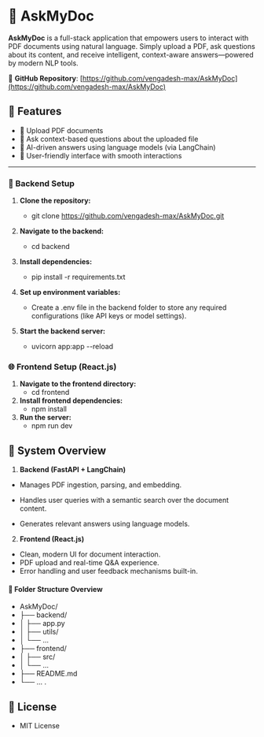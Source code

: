 # 🧠 AskMyDoc 

**AskMyDoc** is a full-stack application that empowers users to interact with PDF documents using natural language. Simply upload a PDF, ask questions about its content, and receive intelligent, context-aware answers—powered by modern NLP tools.

📎 **GitHub Repository**: [https://github.com/vengadesh-max/AskMyDoc](https://github.com/vengadesh-max/AskMyDoc)


## 🚀 Features 

- 📄 Upload PDF documents
- 🤖 Ask context-based questions about the uploaded file
- 🧠 AI-driven answers using language models (via LangChain)
- 💬 User-friendly interface with smooth interactions

---



### 🔧 Backend Setup

1. **Clone the repository:**
   - git clone https://github.com/vengadesh-max/AskMyDoc.git
2. **Navigate to the backend:**

   - cd backend
3. **Install dependencies:** 
   - pip install -r requirements.txt
4. **Set up environment variables:**
   - Create a .env file in the backend folder to store any required configurations (like API keys or model settings).
5. **Start the backend server:**
   - uvicorn app:app --reload


### 🌐 Frontend Setup (React.js)

1.  **Navigate to the frontend directory:**
    - cd frontend
2.  **Install frontend dependencies:**
    - npm install
3.  **Run the server:**
    - npm run dev


## 🧩 System Overview 
1. **Backend (FastAPI + LangChain)** 
 - Manages PDF ingestion, parsing, and embedding.

 - Handles user queries with a semantic search over the document content.

 - Generates relevant answers using language models.

2. **Frontend (React.js)**
 - Clean, modern UI for document interaction.
 - PDF upload and real-time Q&A experience.
 - Error handling and user feedback mechanisms built-in.


#### 📂 Folder Structure Overview 

 - AskMyDoc/
 - ├── backend/
 - │   ├── app.py
 - │   ├── utils/
 - │   └── ...
 - ├── frontend/
 - │   ├── src/
 - │   └── ...
 - ├── README.md
 - └── ...
.
## 📄 License
 - MIT License
